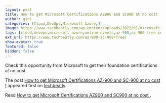 ```yaml
---
layout: post
title: How to get Microsoft Certifications AZ900 and SC900 at no cost 
author: gini
categories: [Cloud,DevOps,Microsoft Azure,]
image: https://www.techbeatly.com/wp-content/uploads/2022/01/microsoft-free-certification-new-1024x576.png
tags: [cloud,devops,microsoft azure,online events,az-900,az-900 free certification,azure,free certification,microsoft,microsoft azure free certitfication,sc-900,sc-900 free certification,]
ext_url: https://www.techbeatly.com/az-900-sc-900-free/
show-avatar: true
featured: false
hidden: false
---
```


<p>Check this opportunity from Microsoft to get their foundation certifications at no cost. </p>
<p>The post <a href="https://www.techbeatly.com/az-900-sc-900-free/">How to get Microsoft Certifications AZ-900 and SC-900 at no cost !</a> appeared first on <a href="https://www.techbeatly.com">techbeatly</a>.</p>

Read [How to get Microsoft Certifications AZ900 and SC900 at no cost ](https://www.techbeatly.com/az-900-sc-900-free/).